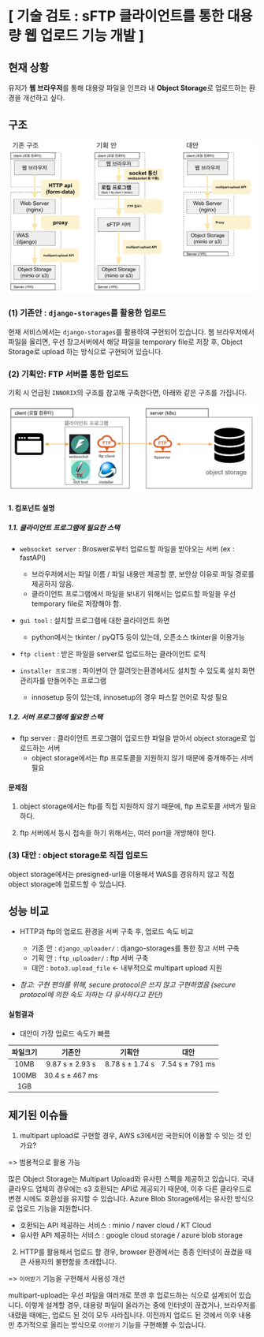 # [ 기술 검토 : sFTP 클라이언트를 통한 대용량 웹 업로드 기능 개발 ]

## 현재 상황

유저가 **웹 브라우저**를 통해 대용량 파일을 인프라 내 **Object Storage**로 업로드하는 환경을 개선하고 싶다.


## 구조 



![](images/architecture_overview.png)

### (1) 기존안 : `django-storages`를 활용한 업로드

현재 서비스에서는 `django-storages`를 활용하여 구현되어 있습니다. 
웹 브라우저에서 파일을 올리면, 우선 장고서버에서 해당 파일을 temporary file로 저장 후,
Object Storage로 upload 하는 방식으로 구현되어 있습니다.

### (2) 기획안: FTP 서버를 통한 업로드

기획 시 언급된 `INNORIX`의 구조를 참고해 구축한다면, 아래와 같은 구조를 가집니다.

![](images/detail_architecture.png)


#### 1. 컴포넌트 설명

##### 1.1. 클라이언트 프로그램에 필요한 스택

* `websocket server` : Broswer로부터 업로드할 파일을 받아오는 서버 (ex : fastAPI)
    * 브라우저에서는 파일 이름 / 파일 내용만 제공할 뿐, 보안상 이유로 파일 경로를 제공하지 않음.
    * 클라이언트 프로그램에서 파일을 보내기 위해서는 업로드할 파일을 우선 temporary file로 저장해야 함.


* `gui tool` : 설치할 프로그램에 대한 클라이언트 화면
    * python에서는 tkinter / pyQT5 등이 있는데, 오픈소스 tkinter을 이용가능


* `ftp client` : 받은 파일을 server로 업로드하는 클라이언트 로직


* `installer 프로그램` : 파이썬이 안 깔려잇는환경에서도 설치할 수 있도록 설치 화면 관리자를 만들어주는 프로그램
    * innosetup 등이 있는데, innosetup의 경우 파스칼 언어로 작성 필요 

##### 1.2. 서버 프로그램에 필요한 스택

* ftp server : 클라이언트 프로그램이 업로드한 파일을 받아서 object storage로 업로드하는 서버
    * object storage에서는 ftp 프로토콜을 지원하지 않기 때문에 중개해주는 서버 필요


#### 문제점

1. object storage에서는 ftp를 직접 지원하지 않기 때문에, ftp 프로토콜 서버가 필요하다.

2. ftp 서버에서 동시 접속을 하기 위해서는, 여러 port을 개방해야 한다. 

### (3) 대안 : object storage로 직접 업로드

object storage에서는 presigned-url을 이용해서 WAS를 경유하지 않고 직접 object storage에 업로드할 수 있습니다.

## 성능 비교
* HTTP과 ftp의 업로드 환경을 서버 구축 후, 업로드 속도 비교
  * 기존 안 : `django_uploader/` : django-storages를 통한 장고 서버 구축 
  * 기획 안 : `ftp_uploader/` : ftp 서버 구축
  * 대안 : `boto3.upload_file` <- 내부적으로 multipart upload 지원

* *참고: 구현 편의를 위해, secure protocol은 쓰지 않고 구현하였음 (secure protocol에 의한 속도 저하는 다 유사하다고 판단)*

#### 실험결과

* 대안이 가장 업로드 속도가 빠름 

|   파일크기   |       기존안        |       기획안        |        대안        |
|:--------:|:----------------:|:----------------:|:----------------:|
|   10MB   | 9.87 s ± 2.93 s  | 8.78 s ± 1.74 s  | 7.54 s ± 791 ms  |
|  100MB   | 30.4 s ± 467 ms  |                  |                  |
|   1GB    |                  |                  |                  |


## 제기된 이슈들

1. multipart upload로 구현할 경우, AWS s3에서만 국한되어 이용할 수 잇는 것 인가요? 

=> 범용적으로 활용 가능

많은 Object Storage는 Multipart Upload와 유사한 스펙을 제공하고 있습니다.
국내 클라우드 업체의 경우에는 s3 호환되는 API로 제공되기 때문에, 이후 다른 클라우드로 변경 시에도 
호환성을 유지할 수 있습니다.
Azure Blob Storage에서는 유사한 방식으로 업로드 기능을 지원합니다. 

* 호환되는 API 제공하는 서비스 : minio / naver cloud / KT Cloud
* 유사한 API 제공하는 서비스 : google cloud storage / azure blob storage

2. HTTP를 활용해서 업로드 할 경우, browser 환경에서는 종종 인터넷이 끊겼을 때 큰 사용자의 불편함을 초래합니다.

=> `이어받기` 기능을 구현해서 사용성 개선

multipart-upload는 우선 파일을 여러개로 쪼갠 후 업로드하는 식으로 설계되어 있습니다. 
이렇게 설계할 경우, 대용량 파일이 올라가는 중에 인터넷이 끊겼거나, 브라우저를 내렸을 때에는, 
업로드 된 것이 모두 사라집니다. 
이전까지 업로드 된 것에서 이후 내용만 추가적으로 올리는 방식으로 `이어받기` 기능을 구현해볼 수 있습니다.




